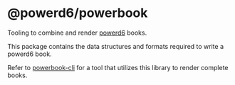 # @powerd6/powerbook

Tooling to combine and render [powerd6](https://github.com/powerd6) books.

This package contains the data structures and formats required to write a powerd6 book.

Refer to [powerbook-cli](https://github.com/powerd6/powerbook-cli) for a tool that utilizes this library to render complete books.
